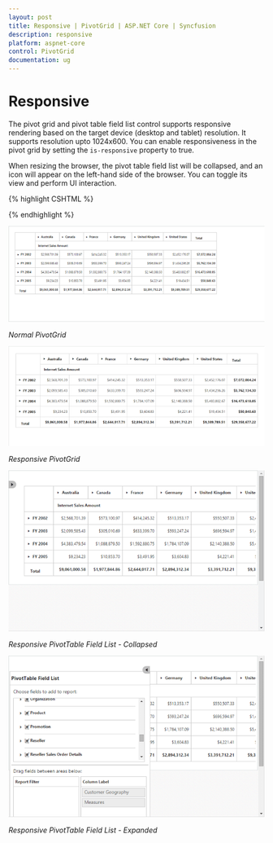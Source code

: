 ```yaml
---
layout: post
title: Responsive | PivotGrid | ASP.NET Core | Syncfusion
description: responsive
platform: aspnet-core
control: PivotGrid
documentation: ug
---
```


# Responsive

The pivot grid and pivot table field list control supports responsive rendering based on the target device (desktop and tablet) resolution. It supports resolution upto 1024x600. You can enable responsiveness in the pivot grid by setting the `is-responsive` property to true.

When resizing the browser, the pivot table field list will be collapsed, and an icon will appear on the left-hand side of the browser. You can toggle its view and perform UI interaction.

{% highlight CSHTML %}

<ej-pivot-grid id="PivotGrid1" is-responsive="true"></ej-pivot-grid>

{% endhighlight %}

![ASP NET Core pivot grid control with normal layout](Responsive-Layout_images/normal.png)

_Normal PivotGrid_

![ASP NET Core pivot grid control with responsive layout](Responsive-Layout_images/responsive.png)

_Responsive PivotGrid_

![ASP NET Core pivot table field list in collapsed state](Responsive-Layout_images/res-schema.png)

_Responsive PivotTable Field List - Collapsed_

![ASP NET Core pivot table field list in expanded state](Responsive-Layout_images/res-schema1.png)

_Responsive PivotTable Field List - Expanded_

